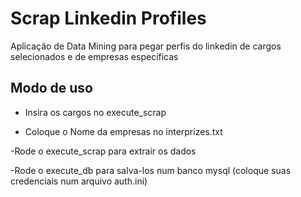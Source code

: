 # Scrap Linkedin Profiles

Aplicação de Data Mining para pegar perfis do linkedin de cargos selecionados e de empresas específicas

## Modo de uso

- Insira os cargos no execute_scrap

- Coloque o Nome da empresas no interprizes.txt

-Rode o execute_scrap para extrair os dados

-Rode o execute_db para salva-los num banco mysql (coloque suas credenciais num arquivo auth.ini)
